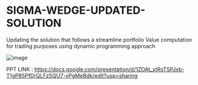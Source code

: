 # SIGMA-WEDGE-UPDATED-SOLUTION
Updating the solution that follows a streamline portfolio Value computation for trading purposes using dynamic programming approach

![image](https://github.com/vbj420/SIGMA-WEDGE-UPDATED-SOLUTION/assets/93514276/e4bda9d2-4608-4e13-8348-58af68f35d3a)


PPT LINK : https://docs.google.com/presentation/d/1ZOAt_xtRsTSPJxb-T1gP85PfDrQLFzSQU7-xPgMeBdk/edit?usp=sharing
